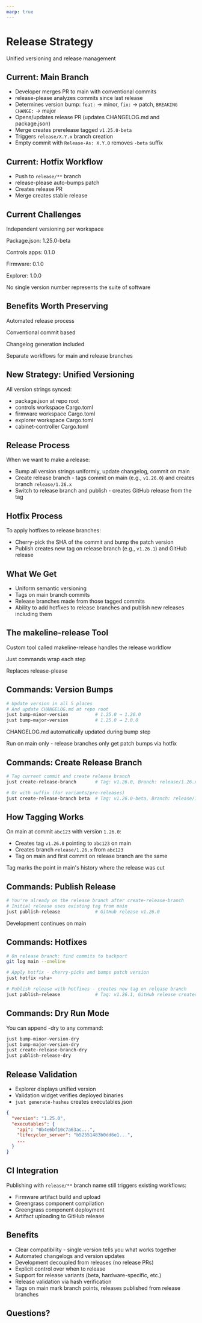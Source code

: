 ```yaml
---
marp: true
---
```


<!--
theme: gaia
class:
 - lead
 - invert
headingDivider: 2
paginate: true
-->

<!--
_class:
 - lead
 - invert
-->

# Release Strategy

Unified versioning and release management

<!--
Talking about our new release strategy. Moving from release-please to a more explicit approach with unified versioning. Let's start with how things work now.
-->

## Current: Main Branch

- Developer merges PR to main with conventional commits
- release-please analyzes commits since last release
- Determines version bump: `feat:` → minor, `fix:` → patch, `BREAKING CHANGE:` → major
- Opens/updates release PR (updates CHANGELOG.md and package.json)
- Merge creates prerelease tagged `v1.25.0-beta`
- Triggers `release/X.Y.x` branch creation
- Empty commit with `Release-As: X.Y.0` removes `-beta` suffix

<!--
Devs use conventional commits - feat, fix, chore, etc. release-please scans commits since last release and figures out the bump. Opens a PR updating changelog and package.json. Merge that PR and it creates a prerelease with -beta, like v1.25.0-beta. Triggers a workflow to create the release branch. Empty commit with Release-As strips the -beta and makes it stable.
-->

## Current: Hotfix Workflow

- Push to `release/**` branch
- release-please auto-bumps patch
- Creates release PR
- Merge creates stable release

<!--
For hotfixes, push to release branches and release-please auto-bumps patch. Automation's been helpful but has limitations we'll get into.
-->

## Current Challenges

Independent versioning per workspace

Package.json: 1.25.0-beta

Controls apps: 0.1.0

Firmware: 0.1.0

Explorer: 1.0.0

No single version number represents the suite of software

<!--
Main issue is compatibility tracking. Someone asks "what firmware works with explorer 1.0.0?" - can't give a straight answer because each workspace versions independently. Need a single version representing the whole system state.
-->

## Benefits Worth Preserving

Automated release process

Conventional commit based

Changelog generation included

Separate workflows for main and release branches

<!--
Current setup has things worth keeping. Automated changelogs and version updates save time. Conventional commits keep things consistent. Main and release branch workflows make sense. Want to preserve these while fixing the versioning issue.
-->

## New Strategy: Unified Versioning

All version strings synced:
- package.json at repo root
- controls workspace Cargo.toml
- firmware workspace Cargo.toml
- explorer workspace Cargo.toml
- cabinet-controller Cargo.toml

<!--
Simple: one version for everything. All 5 locations stay synced. Say "version 1.26.0" and you know exactly what you're getting across all components.
-->

## Release Process

When we want to make a release:

- Bump all version strings uniformly, update changelog, commit on main
- Create release branch - tags commit on main (e.g., `v1.26.0`) and creates branch `release/1.26.x`
- Switch to release branch and publish - creates GitHub release from the tag

<!--
Three steps. Bump all versions on main and commit. Create release branch - tags that commit with v1.26.0 and makes the branch from it. Switch to release branch and publish, which creates the GitHub release using that tag.
-->

## Hotfix Process

To apply hotfixes to release branches:

- Cherry-pick the SHA of the commit and bump the patch version
- Publish creates new tag on release branch (e.g., `v1.26.1`) and GitHub release

<!--
Two steps for hotfixes. Cherry-pick the commit and bump patch. Publish creates a new tag on the release branch plus the GitHub release.
-->

## What We Get

- Uniform semantic versioning
- Tags on main branch commits
- Release branches made from those tagged commits
- Ability to add hotfixes to release branches and publish new releases including them

<!--
End result: unified versioning everywhere, tags on main marking release points, release branches from those tags, clean hotfix workflow.
-->

## The makeline-release Tool

Custom tool called makeline-release handles the release workflow

Just commands wrap each step

Replaces release-please

<!--
Built makeline-release to handle version bumps, tagging, and branch creation. Wrapped in Just commands for convenience. Replaces release-please.
-->

## Commands: Version Bumps

```bash
# Update version in all 5 places
# And update CHANGELOG.md at repo root
just bump-minor-version          # 1.25.0 → 1.26.0
just bump-major-version          # 1.25.0 → 2.0.0
```

CHANGELOG.md automatically updated during bump step

Run on main only - release branches only get patch bumps via hotfix

<!--
One command updates all 5 version files and regenerates the changelog. Everything stays synced. Minor and major bumps only happen on main. Release branches only get patch bumps through the hotfix workflow.
-->

## Commands: Create Release Branch

```bash
# Tag current commit and create release branch
just create-release-branch       # Tag: v1.26.0, Branch: release/1.26.x

# Or with suffix (for variants/pre-releases)
just create-release-branch beta  # Tag: v1.26.0-beta, Branch: release/1.26.x-beta
```

<!--
Tags current commit on main, creates release branch from that tag, and switches you to that branch. Tag on main marks the release branch creation point. Suffix goes in both tag and branch names. Can create multiple release branches from same commit with different suffixes - each gets its own tag.
-->

## How Tagging Works

On main at commit `abc123` with version `1.26.0`:

- Creates tag `v1.26.0` pointing to `abc123` on main
- Creates branch `release/1.26.x` from `abc123`
- Tag on main and first commit on release branch are the same

Tag marks the point in main's history where the release was cut

<!--
When you create a release branch, you're on main at some commit with the version already bumped to 1.26.0. The command creates a tag pointing to that commit on main, then creates the release branch starting from that same commit. So the tag on main and the first commit of the release branch are identical. The tag stays on main marking where in main's history this release came from. Later when hotfixes get applied to the release branch, they diverge, but the tag on main still points to the original release point.
-->

## Commands: Publish Release

```bash
# You're already on the release branch after create-release-branch
# Initial release uses existing tag from main
just publish-release             # GitHub release v1.26.0
```

Development continues on main

<!--
After creating release branch you're already on it, so just run publish. For initial release, uses the tag created on main - no new tag. For hotfixes, creates a new tag on the release branch. Tags on main mark where release branches were created. Tags on release branches mark hotfix releases. Main keeps moving forward independently.
-->

## Commands: Hotfixes

```bash
# On release branch: find commits to backport
git log main --oneline

# Apply hotfix - cherry-picks and bumps patch version
just hotfix <sha>

# Publish release with hotfixes - creates new tag on release branch
just publish-release             # Tag: v1.26.1, GitHub release created
```

<!--
From release branch, find the commit SHA on main to backport. Run just hotfix - cherry-picks and bumps patch automatically. Then publish creates new tag on release branch and GitHub release.
-->

## Commands: Dry Run Mode

You can append -dry to any command:

```bash
just bump-minor-version-dry
just bump-major-version-dry
just create-release-branch-dry
just publish-release-dry
```

<!--
All commands support dry run. See what'll happen before committing to changes.
-->

## Release Validation

- Explorer displays unified version
- Validation widget verifies deployed binaries
- `just generate-hashes` creates executables.json

```json
{
  "version": "1.25.0",
  "executables": {
    "api": "0b4e6bf10c7a63ac...",
    "lifecycler_server": "b52551483b0dd6e1...",
    ...
  }
}
```

<!--
Explorer displays the unified version it was built with and the current system version after connecting to a device. The validation widget verifies release integrity using executables.json - a manifest created by running just generate-hashes that maps executable names to their SHA256 hashes. Explorer uses this to verify release artifacts match what was actually built.
-->

## CI Integration

Publishing with `release/**` branch name still triggers existing workflows:

- Firmware artifact build and upload
- Greengrass component compilation
- Greengrass component deployment
- Artifact uploading to GitHub release

<!--
Publishing from a release branch triggers existing CI - firmware artifacts, Greengrass component builds and deployments, artifact uploads. Nothing changes on the CI side.
-->

## Benefits

- Clear compatibility - single version tells you what works together
- Automated changelogs and version updates
- Development decoupled from releases (no release PRs)
- Explicit control over when to release
- Support for release variants (beta, hardware-specific, etc.)
- Release validation via hash verification
- Tags on main mark branch points, releases published from release branches

<!--
Key benefits: compatibility clarity through unified versioning, automated changelogs and version updates, no release PRs at all, explicit release timing, support for variants with suffixes, hash-based validation, tags on main mark where release branches start and all actual releases get published from release branches. Automation where useful, control where needed.
-->

## Questions?

<!--
That's the new release strategy. Questions?
-->
